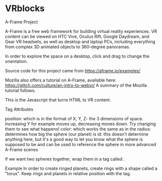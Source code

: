 # VRblocks
A-Frame Project

A-Frame is a free web framework for building virtual reality experiences. VR content can be viewed on HTC Vive, Oculus Rift, Google Daydream, and Gear VR headsets, 
as well as desktop and laptop PCs, including everything from complex 3D animated objects to 360-degree panoramas.

In order to explore the space on a desktop, click and drag to change the orientation. 

Source code for this project came from https://aframe.io/examples/ 

Mozilla also offers a tutorial on A-Frame, available here: https://glitch.com/culture/an-intro-to-webvr/
A summary of the Mozilla tutorial follows.

<script src="https://aframe.io/releases/0.8.2/aframe.min.js"></script>
This is the Javascript that turns HTML to VR content.

Tag Attributes

<a-sphere id="prettyNice" color="red" radius="4" position="1 -1 1"></a-sphere>

position: which is in the format of X, Y, Z- the 3 dimensions of space. Increasing Y for example moves up, decreasing moves down. Try changing them to see what happens!
color: which works the same as in the <a-sky>
radius: determines how big the sphere (our planet) is
id: this doesn't determine anything here, but it's a good way to let you know what the sphere is supposed to be and can be used to reference the sphere in more advanced A-Frame scenes

If we want two spheres together, wrap them in a tag called <a-entity>. 

<a-entity>
  <a-sphere id="wrappedUp" color="red" radius="4" position="1 -1 1"></a-sphere>
  <a-sphere id="wrappedUpTogether" color="blue" radius="4" position="0 -0 1"></a-sphere>
</a-entity>

Example
In order to create ringed planets, create rings with a shape called a "torus". Keep rings and planets in relative position with the <a-entity> tag.
  
  <a-entity id="saturn-container" position="4 2 -10">
                <a-sphere position="0 0 0 " radius=".8" color="#F8EC99" id="saturn"></a-sphere>
                <a-torus id="saturn-ring-1" color="#57524A" segments-tubular="50" radius="3.2" radius-tubular="0.1"
                    rotation="90 0 0" scale=".44 .44 0.04"></a-torus>
                <a-torus id="saturn-ring-2" color="#A29A87" segments-tubular="50" radius="2.4" radius-tubular="0.2"
                    rotation="90 0 0" scale=".44 .44 0.04"></a-torus>
            </a-entity>
